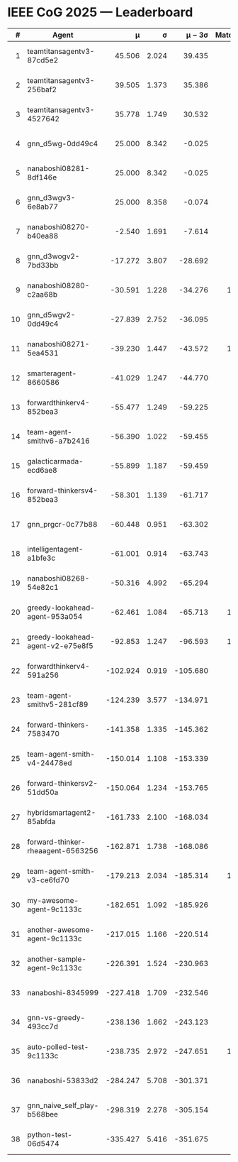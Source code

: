 # IEEE CoG 2025 — Leaderboard

| # | Agent | μ | σ | μ − 3σ | Matches | Updated |
|---:|---|---:|---:|---:|---:|---|
| 1 | teamtitansagentv3-87cd5e2 | 45.506 | 2.024 | 39.435 | 980 | 2025-08-28 19:02 |
| 2 | teamtitansagentv3-256baf2 | 39.505 | 1.373 | 35.386 | 700 | 2025-08-28 19:02 |
| 3 | teamtitansagentv3-4527642 | 35.778 | 1.749 | 30.532 | 840 | 2025-08-28 19:02 |
| 4 | gnn_d5wg-0dd49c4 | 25.000 | 8.342 | -0.025 | 20 | 2025-08-28 19:02 |
| 5 | nanaboshi08281-8df146e | 25.000 | 8.342 | -0.025 | 20 | 2025-08-28 19:02 |
| 6 | gnn_d3wgv3-6e8ab77 | 25.000 | 8.358 | -0.074 | 60 | 2025-08-28 19:02 |
| 7 | nanaboshi08270-b40ea88 | -2.540 | 1.691 | -7.614 | 980 | 2025-08-28 19:02 |
| 8 | gnn_d3wogv2-7bd33bb | -17.272 | 3.807 | -28.692 | 28 | 2025-08-28 19:02 |
| 9 | nanaboshi08280-c2aa68b | -30.591 | 1.228 | -34.276 | 1020 | 2025-08-28 19:02 |
| 10 | gnn_d5wgv2-0dd49c4 | -27.839 | 2.752 | -36.095 | 20 | 2025-08-28 19:02 |
| 11 | nanaboshi08271-5ea4531 | -39.230 | 1.447 | -43.572 | 1260 | 2025-08-28 19:02 |
| 12 | smarteragent-8660586 | -41.029 | 1.247 | -44.770 | 864 | 2025-08-28 19:02 |
| 13 | forwardthinkerv4-852bea3 | -55.477 | 1.249 | -59.225 | 804 | 2025-08-28 19:02 |
| 14 | team-agent-smithv6-a7b2416 | -56.390 | 1.022 | -59.455 | 940 | 2025-08-28 19:02 |
| 15 | galacticarmada-ecd6ae8 | -55.899 | 1.187 | -59.459 | 880 | 2025-08-28 19:02 |
| 16 | forward-thinkersv4-852bea3 | -58.301 | 1.139 | -61.717 | 622 | 2025-08-28 19:02 |
| 17 | gnn_prgcr-0c77b88 | -60.448 | 0.951 | -63.302 | 830 | 2025-08-28 19:02 |
| 18 | intelligentagent-a1bfe3c | -61.001 | 0.914 | -63.743 | 720 | 2025-08-28 19:02 |
| 19 | nanaboshi08268-54e82c1 | -50.316 | 4.992 | -65.294 | 780 | 2025-08-28 19:02 |
| 20 | greedy-lookahead-agent-953a054 | -62.461 | 1.084 | -65.713 | 1060 | 2025-08-28 19:02 |
| 21 | greedy-lookahead-agent-v2-e75e8f5 | -92.853 | 1.247 | -96.593 | 1000 | 2025-08-28 19:02 |
| 22 | forwardthinkerv4-591a256 | -102.924 | 0.919 | -105.680 | 935 | 2025-08-28 19:02 |
| 23 | team-agent-smithv5-281cf89 | -124.239 | 3.577 | -134.971 | 760 | 2025-08-28 19:02 |
| 24 | forward-thinkers-7583470 | -141.358 | 1.335 | -145.362 | 760 | 2025-08-28 19:02 |
| 25 | team-agent-smith-v4-24478ed | -150.014 | 1.108 | -153.339 | 938 | 2025-08-28 19:02 |
| 26 | forward-thinkersv2-51dd50a | -150.064 | 1.234 | -153.765 | 924 | 2025-08-28 19:02 |
| 27 | hybridsmartagent2-85abfda | -161.733 | 2.100 | -168.034 | 943 | 2025-08-28 19:02 |
| 28 | forward-thinker-rheaagent-6563256 | -162.871 | 1.738 | -168.086 | 964 | 2025-08-28 19:02 |
| 29 | team-agent-smith-v3-ce6fd70 | -179.213 | 2.034 | -185.314 | 1038 | 2025-08-28 19:02 |
| 30 | my-awesome-agent-9c1133c | -182.651 | 1.092 | -185.926 | 900 | 2025-08-28 19:02 |
| 31 | another-awesome-agent-9c1133c | -217.015 | 1.166 | -220.514 | 800 | 2025-08-28 19:02 |
| 32 | another-sample-agent-9c1133c | -226.391 | 1.524 | -230.963 | 980 | 2025-08-28 19:02 |
| 33 | nanaboshi-8345999 | -227.418 | 1.709 | -232.546 | 800 | 2025-08-28 19:02 |
| 34 | gnn-vs-greedy-493cc7d | -238.136 | 1.662 | -243.123 | 700 | 2025-08-28 19:02 |
| 35 | auto-polled-test-9c1133c | -238.735 | 2.972 | -247.651 | 1020 | 2025-08-28 19:02 |
| 36 | nanaboshi-53833d2 | -284.247 | 5.708 | -301.371 | 800 | 2025-08-28 19:02 |
| 37 | gnn_naive_self_play-b568bee | -298.319 | 2.278 | -305.154 | 700 | 2025-08-28 19:02 |
| 38 | python-test-06d5474 | -335.427 | 5.416 | -351.675 | 870 | 2025-08-28 19:02 |

